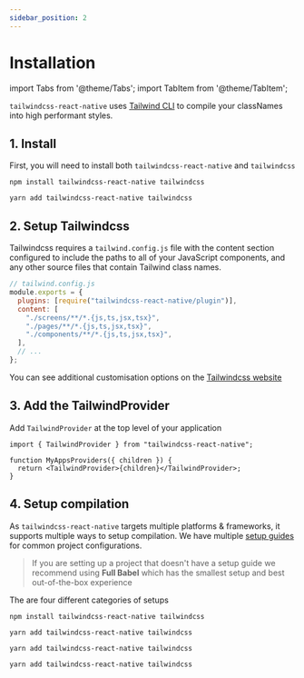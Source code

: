 ```yaml
---
sidebar_position: 2
---
```


# Installation

import Tabs from '@theme/Tabs';
import TabItem from '@theme/TabItem';

`tailwindcss-react-native` uses [Tailwind CLI](https://tailwindcss.com/docs/installation) to compile your classNames into high performant styles.

## 1. Install

First, you will need to install both `tailwindcss-react-native` and `tailwindcss`

<Tabs>
  <TabItem value="npm" label="NPM" default>

`npm install tailwindcss-react-native tailwindcss`

  </TabItem>
  <TabItem value="yarn" label="Yarn">

`yarn add tailwindcss-react-native tailwindcss`

  </TabItem>
</Tabs>

## 2. Setup Tailwindcss

Tailwindcss requires a `tailwind.config.js` file with the content section configured to include the paths to all of your JavaScript components, and any other source files that contain Tailwind class names.

```js
// tailwind.config.js
module.exports = {
  plugins: [require("tailwindcss-react-native/plugin")],
  content: [
    "./screens/**/*.{js,ts,jsx,tsx}",
    "./pages/**/*.{js,ts,jsx,tsx}",
    "./components/**/*.{js,ts,jsx,tsx}",
  ],
  // ...
};
```

You can see additional customisation options on the [Tailwindcss website](https://tailwindcss.com/docs/configuration)

## 3. Add the TailwindProvider

Add `TailwindProvider` at the top level of your application

```tsx
import { TailwindProvider } from "tailwindcss-react-native";

function MyAppsProviders({ children }) {
  return <TailwindProvider>{children}</TailwindProvider>;
}
```

## 4. Setup compilation

As `tailwindcss-react-native` targets multiple platforms & frameworks, it supports multiple ways to setup compilation. We have multiple [setup guides](#setup-guides) for common project configurations.

> If you are setting up a project that doesn't have a setup guide we recommend using **Full Babel** which has the smallest setup and best out-of-the-box experience

The are four different categories of setups

<Tabs>
  <TabItem value="full-babel" label="Full Babel" default>

`npm install tailwindcss-react-native tailwindcss`

  </TabItem>

  <TabItem value="compile-only-babel" label="Compile-Only Babel">

`yarn add tailwindcss-react-native tailwindcss`

  </TabItem>

  <TabItem value="framework" label="BYO framework">

`yarn add tailwindcss-react-native tailwindcss`

  </TabItem>

  <TabItem value="cli" label="Use CLI">

`yarn add tailwindcss-react-native tailwindcss`

  </TabItem>
</Tabs>
